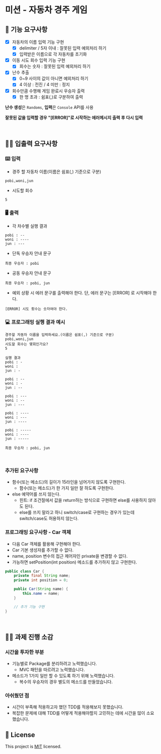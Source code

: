# 미션 - 자동차 경주 게임


## 🚀 기능 요구사항

- [X] 자동차의 이름 입력 기능 구현
  - [X] delimiter / 5자 이내 : 잘못된 입력 예외처리 하기
  - [X] 입력받은 이름으로 각 자동차를 초기화
- [X] 이동 시도 회수 입력 기능 구현
  - [X] 회수는 숫자 : 잘못된 입력 예외처리 하기
- [X] 난수 추출
  - [X] 0~9 사이의 값이 아니면 예외처리 하기
  - [X] 4 이상 : 전진 / 4 미만 : 정지
- [X] 회수만큼 수행해 게임 완료시 우승자 출력
  - [X] 한 명 초과 : 쉼표(,)로 구분하여 출력
  
**난수 생성**은 `Randoms`, **입력**은 `Console` API를 사용 

**잘못된 값을 입력할 경우 "[ERROR]"로 시작하는 에러메시지 출력 후 다시 입력**

<br>

## ✍🏻 입출력 요구사항

### ⌨️ 입력

- 경주 할 자동차 이름(이름은 쉼표(,) 기준으로 구분)

```
pobi,woni,jun
```

- 시도할 회수

```
5
```

### 🖥 출력

- 각 차수별 실행 결과

```
pobi : --
woni : ----
jun : ---
```

- 단독 우승자 안내 문구

```
최종 우승자 : pobi
```

- 공동 우승자 안내 문구

```
최종 우승자 : pobi, jun
```

- 예외 상황 시 에러 문구를 출력해야 한다. 단, 에러 문구는 [ERROR] 로 시작해야 한다.

```
[ERROR] 시도 횟수는 숫자여야 한다.
```

### 💻 프로그래밍 실행 결과 예시

```
경주할 자동차 이름을 입력하세요.(이름은 쉼표(,) 기준으로 구분)
pobi,woni,jun
시도할 회수는 몇회인가요?
5

실행 결과
pobi : -
woni : 
jun : -

pobi : --
woni : -
jun : --

pobi : ---
woni : --
jun : ---

pobi : ----
woni : ---
jun : ----

pobi : -----
woni : ----
jun : -----

최종 우승자 : pobi, jun
```

<br>

### 추가된 요구사항

- 함수(또는 메소드)의 길이가 15라인을 넘어가지 않도록 구현한다.
   - 함수(또는 메소드)가 한 가지 일만 잘 하도록 구현한다.
- else 예약어를 쓰지 않는다.
   - 힌트: if 조건절에서 값을 return하는 방식으로 구현하면 else를 사용하지 않아도 된다.
   - else를 쓰지 말라고 하니 switch/case로 구현하는 경우가 있는데 switch/case도 허용하지 않는다.

### 프로그래밍 요구사항 - Car 객체

- 다음 Car 객체를 활용해 구현해야 한다.
- Car 기본 생성자를 추가할 수 없다.
- name, position 변수의 접근 제어자인 private을 변경할 수 없다.
- 가능하면 setPosition(int position) 메소드를 추가하지 않고 구현한다.

```java
public class Car {
    private final String name;
    private int position = 0;

    public Car(String name) {
        this.name = name;
    }

    // 추가 기능 구현
}
```



<br>

## ✍🏻 과제 진행 소감

### 시간을 투자한 부분

- 기능별로 Package를 분리하려고 노력했습니다.
  - MVC 패턴을 따르려고 노력했습니다.
- 메소드가 1가지 일만 할 수 있도록 하기 위해 노력했습니다.
  - 복수의 우승자의 경우 별도의 메소드를 만들었습니다.
 
### 아쉬웠던 점

- 시간이 부족해 적용하고자 했던 TDD를 적용해보지 못했습니다.
- 복잡한 문제에 대해 TDD를 어떻게 적용해야할지 고민하는 데에 시간을 많이 소요했습니다.


## 📝 License

This project is [MIT](https://github.com/woowacourse/java-racingcar-precourse/blob/master/LICENSE) licensed.
